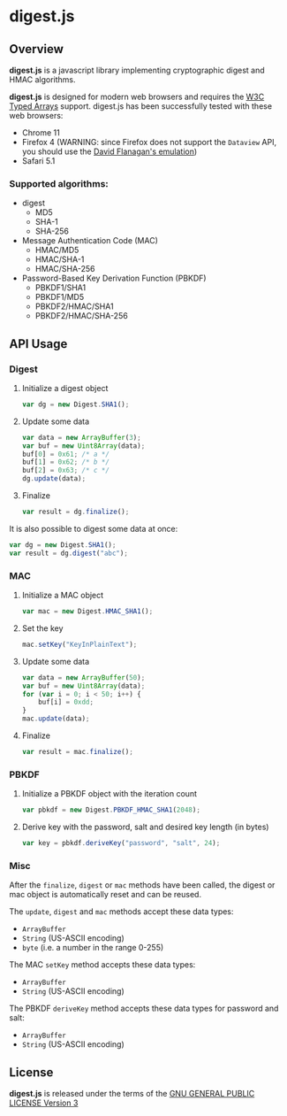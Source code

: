 digest.js
=========

Overview
--------
**digest.js** is a javascript library implementing cryptographic digest and HMAC algorithms.

**digest.js** is designed for modern web browsers and requires the [W3C Typed Arrays](http://www.khronos.org/registry/typedarray/specs/latest/) support. digest.js has been successfully tested with these web browsers:

+ Chrome 11
+ Firefox 4 (WARNING: since Firefox does not support the `Dataview` API, you should use the [David Flanagan's emulation](https://github.com/davidflanagan/DataView.js))
+ Safari 5.1

### Supported algorithms:

+ digest
  + MD5
  + SHA-1
  + SHA-256
+ Message Authentication Code (MAC)
  + HMAC/MD5
  + HMAC/SHA-1
  + HMAC/SHA-256
+ Password-Based Key Derivation Function (PBKDF)
  + PBKDF1/SHA1
  + PBKDF1/MD5
  + PBKDF2/HMAC/SHA1
  + PBKDF2/HMAC/SHA-256


API Usage
---------

### Digest

1. Initialize a digest object

    ```javascript
    var dg = new Digest.SHA1();
    ```

2. Update some data

    ```javascript
    var data = new ArrayBuffer(3);
    var buf = new Uint8Array(data);
    buf[0] = 0x61; /* a */
    buf[1] = 0x62; /* b */
    buf[2] = 0x63; /* c */
    dg.update(data);
    ```

3. Finalize

    ```javascript
    var result = dg.finalize();
    ```

It is also possible to digest some data at once:

```javascript
var dg = new Digest.SHA1();
var result = dg.digest("abc");
```

### MAC

1. Initialize a MAC object

    ```javascript
    var mac = new Digest.HMAC_SHA1();
    ```

2. Set the key

    ```javascript
    mac.setKey("KeyInPlainText");
    ```

3. Update some data

    ```javascript
    var data = new ArrayBuffer(50);
    var buf = new Uint8Array(data);
    for (var i = 0; i < 50; i++) {
        buf[i] = 0xdd;
    }
    mac.update(data);
    ```

4. Finalize

    ```javascript
    var result = mac.finalize();
    ```

### PBKDF

1. Initialize a PBKDF object with the iteration count

    ```javascript
    var pbkdf = new Digest.PBKDF_HMAC_SHA1(2048);
    ```

2. Derive key with the password, salt and desired key length (in bytes)

    ```javascript
    var key = pbkdf.deriveKey("password", "salt", 24);
    ```


### Misc

After the `finalize`, `digest` or `mac` methods have been called, the digest or mac object is automatically reset and can be reused.

The `update`, `digest` and `mac` methods accept these data types:

+ `ArrayBuffer`
+ `String` (US-ASCII encoding)
+ `byte` (i.e. a number in the range 0-255)

The MAC `setKey` method accepts these data types:

+ `ArrayBuffer`
+ `String` (US-ASCII encoding)

The PBKDF `deriveKey` method accepts these data types for password and salt:

+ `ArrayBuffer`
+ `String` (US-ASCII encoding)


License
-------
**digest.js** is released under the terms of the [GNU GENERAL PUBLIC LICENSE Version 3](http://www.gnu.org/licenses/gpl.html)
